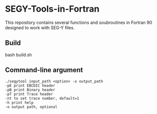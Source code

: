# SEGY-Tools-in-Fortran
This repository contains several functions and soubroutines in Fortran 90 designed to work with SEG-Y files.

## Build
bash build.sh

## Command-line argument
```
./segytool input_path <option> -o output_path
-pE print EBCDIC header
-pB print Binary header
-pT print Trace header
-nt to set trace number, default=1
-h print help
-o output path, optional
```